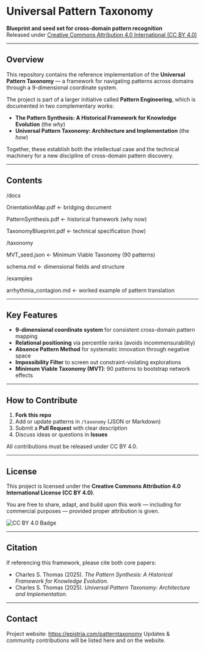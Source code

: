 # Universal Pattern Taxonomy

**Blueprint and seed set for cross-domain pattern recognition**  
Released under [Creative Commons Attribution 4.0 International (CC BY 4.0)](https://creativecommons.org/licenses/by/4.0/)

---

## Overview

This repository contains the reference implementation of the **Universal Pattern Taxonomy** — a framework for navigating patterns across domains through a 9-dimensional coordinate system.  

The project is part of a larger initiative called **Pattern Engineering**, which is documented in two complementary works:

- **The Pattern Synthesis: A Historical Framework for Knowledge Evolution** (the *why*)  
- **Universal Pattern Taxonomy: Architecture and Implementation** (the *how*)  

Together, these establish both the intellectual case and the technical machinery for a new discipline of cross-domain pattern discovery.

---

## Contents
/docs

OrientationMap.pdf ← bridging document

PatternSynthesis.pdf ← historical framework (why now)

TaxonomyBlueprint.pdf ← technical specification (how)


/taxonomy

MVT_seed.json ← Minimum Viable Taxonomy (90 patterns)

schema.md ← dimensional fields and structure

/examples

arrhythmia_contagion.md ← worked example of pattern translation


---

## Key Features

- **9-dimensional coordinate system** for consistent cross-domain pattern mapping  
- **Relational positioning** via percentile ranks (avoids incommensurability)  
- **Absence Pattern Method** for systematic innovation through negative space  
- **Impossibility Filter** to screen out constraint-violating explorations  
- **Minimum Viable Taxonomy (MVT)**: 90 patterns to bootstrap network effects  

---

## How to Contribute

1. **Fork this repo**  
2. Add or update patterns in `/taxonomy` (JSON or Markdown)  
3. Submit a **Pull Request** with clear description  
4. Discuss ideas or questions in **Issues**  

All contributions must be released under CC BY 4.0.

---

## License

This project is licensed under the **Creative Commons Attribution 4.0 International License (CC BY 4.0)**.  

You are free to share, adapt, and build upon this work — including for commercial purposes — provided proper attribution is given.  

![CC BY 4.0 Badge](https://licensebuttons.net/l/by/4.0/88x31.png)

---

## Citation

If referencing this framework, please cite both core papers:

- Charles S. Thomas (2025). *The Pattern Synthesis: A Historical Framework for Knowledge Evolution.*  
- Charles S. Thomas (2025). *Universal Pattern Taxonomy: Architecture and Implementation.*

---

## Contact

Project website: https://epistria.com/patterntaxonomy 
Updates & community contributions will be listed here and on the website.

